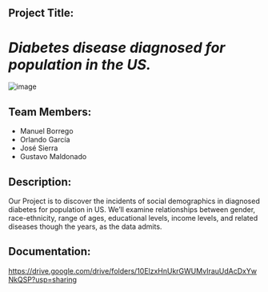 ## Project Title:
# _Diabetes disease diagnosed for population in the US._

![image](https://user-images.githubusercontent.com/80076539/117385344-89880c00-aeaa-11eb-8c16-981b4281102f.png)

## Team Members:

 - Manuel Borrego 
 - Orlando García
 - José Sierra
 - Gustavo Maldonado

## Description:

Our Project is to discover the incidents of social demographics in diagnosed diabetes for population in US. We’ll examine relationships between gender, race-ethnicity, range of ages, educational levels, income levels, and related diseases though the years, as the data admits.

## Documentation: ##

https://drive.google.com/drive/folders/10ElzxHnUkrGWUMvIrauUdAcDxYwNkQSP?usp=sharing
